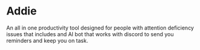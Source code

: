 # Addie
An all in one productivity tool designed for people with attention deficiency issues that includes and AI bot that works with discord to send you reminders and keep you on task.
